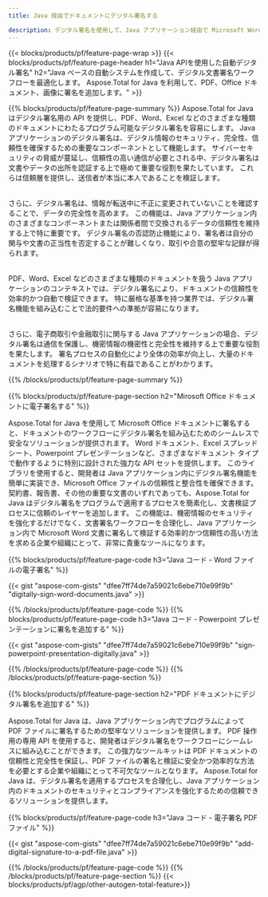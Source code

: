 ```yaml
---
title: Java 経由でドキュメントにデジタル署名する 

description: デジタル署名を使用して、Java アプリケーション経由で Microsoft Word、Excel、PowerPoint、PDF、画像などのファイルに署名します。 アプリ経由でオンラインで電子署名を追加します。
---
```


{{< blocks/products/pf/feature-page-wrap >}}
{{< blocks/products/pf/feature-page-header h1="Java APIを使用した自動デジタル署名" h2="Java ベースの自動システムを作成して、デジタル文書署名ワークフローを最適化します。 Aspose.Total for Java を利用して、PDF、Office ドキュメント、画像に署名を追加します。" >}}

{{% blocks/products/pf/feature-page-summary %}}
Aspose.Total for Java はデジタル署名用の API を提供し、PDF、Word、Excel などのさまざまな種類のドキュメントにわたるプログラム可能なデジタル署名を容易にします。 Java アプリケーションのデジタル署名は、デジタル情報のセキュリティ、完全性、信頼性を確保するための重要なコンポーネントとして機能します。 サイバーセキュリティの脅威が蔓延し、信頼性の高い通信が必要とされる中、デジタル署名は文書やデータの出所を認証する上で極めて重要な役割を果たしています。 これらは信頼層を提供し、送信者が本当に本人であることを検証します。 <br /><br />

さらに、デジタル署名は、情報が転送中に不正に変更されていないことを確認することで、データの完全性を高めます。 この機能は、Java アプリケーション内のさまざまなコンポーネントまたは関係者間で交換されるデータの信頼性を維持する上で特に重要です。 デジタル署名の否認防止機能により、署名者は自分の関与や文書の正当性を否定することが難しくなり、取引や合意の堅牢な記録が得られます。 <br /><br />

PDF、Word、Excel などのさまざまな種類のドキュメントを扱う Java アプリケーションのコンテキストでは、デジタル署名により、ドキュメントの信頼性を効率的かつ自動で検証できます。 特に厳格な基準を持つ業界では、デジタル署名機能を組み込むことで法的要件への準拠が容易になります。 <br /><br />

さらに、電子商取引や金融取引に関与する Java アプリケーションの場合、デジタル署名は通信を保護し、機密情報の機密性と完全性を維持する上で重要な役割を果たします。 署名プロセスの自動化により全体の効率が向上し、大量のドキュメントを処理するシナリオで特に有益であることがわかります。 

{{% /blocks/products/pf/feature-page-summary  %}}

{{% blocks/products/pf/feature-page-section  h2="Mirosoft Office ドキュメントに電子署名する" %}}

Aspose.Total for Java を使用して Microsoft Office ドキュメントに署名すると、ドキュメントのワークフローにデジタル署名を組み込むためのシームレスで安全なソリューションが提供されます。 Word ドキュメント、Excel スプレッドシート、Powerpoint プレゼンテーションなど、さまざまなドキュメント タイプで動作するように特別に設計された強力な API セットを提供します。 このライブラリを使用すると、開発者は Java アプリケーション内にデジタル署名機能を簡単に実装でき、Microsoft Office ファイルの信頼性と整合性を確保できます。 契約書、報告書、その他の重要な文書のいずれであっても、Aspose.Total for Java はデジタル署名をプログラムで適用するプロセスを簡素化し、文書検証プロセスに信頼のレイヤーを追加します。 この機能は、機密情報のセキュリティを強化するだけでなく、文書署名ワークフローを合理化し、Java アプリケーション内で Microsoft Word 文書に署名して検証する効率的かつ信頼性の高い方法を求める企業や組織にとって、非常に貴重なツールになります。

{{% blocks/products/pf/feature-page-code h3="Java コード - Word ファイルの電子署名" %}}

{{< gist "aspose-com-gists" "dfee7ff74de7a59021c6ebe710e99f9b" "digitally-sign-word-documents.java" >}}

{{% /blocks/products/pf/feature-page-code  %}}
{{% blocks/products/pf/feature-page-code h3="Java コード - Powerpoint プレゼンテーションに署名を追加する" %}}

{{< gist "aspose-com-gists" "dfee7ff74de7a59021c6ebe710e99f9b" "sign-powerpoint-presentation-digitally.java" >}}

{{% /blocks/products/pf/feature-page-code  %}}
{{% /blocks/products/pf/feature-page-section %}}

{{% blocks/products/pf/feature-page-section  h2="PDF ドキュメントにデジタル署名を追加する" %}}

Aspose.Total for Java は、Java アプリケーション内でプログラムによって PDF ファイルに署名するための堅牢なソリューションを提供します。 PDF 操作用の専用 API を使用すると、開発者はデジタル署名をワークフローにシームレスに組み込むことができます。 この強力なツールキットは PDF ドキュメントの信頼性と完全性を保証し、PDF ファイルの署名と検証に安全かつ効率的な方法を必要とする企業や組織にとって不可欠なツールとなります。 Aspose.Total for Java は、デジタル署名を適用するプロセスを合理化し、Java アプリケーション内のドキュメントのセキュリティとコンプライアンスを強化するための信頼できるソリューションを提供します。

{{% blocks/products/pf/feature-page-code h3="Java コード - 電子署名 PDF ファイル" %}}

{{< gist "aspose-com-gists" "dfee7ff74de7a59021c6ebe710e99f9b" "add-digital-signature-to-a-pdf-file.java" >}}

{{% /blocks/products/pf/feature-page-code  %}}
{{% /blocks/products/pf/feature-page-section %}}
{{< blocks/products/pf/agp/other-autogen-total-feature>}}